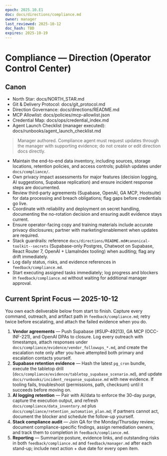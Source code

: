 ```yaml
---
epoch: 2025.10.E1
doc: docs/directions/compliance.md
owner: manager
last_reviewed: 2025-10-12
doc_hash: TBD
expires: 2025-10-19
---
```

# Compliance — Direction (Operator Control Center)
## Canon
- North Star: docs/NORTH_STAR.md
- Git & Delivery Protocol: docs/git_protocol.md
- Direction Governance: docs/directions/README.md
- MCP Allowlist: docs/policies/mcp-allowlist.json
- Credential Map: docs/ops/credential_index.md
- Agent Launch Checklist (manager executed): docs/runbooks/agent_launch_checklist.md

> Manager authored. Compliance agent must request updates through the manager with supporting evidence; do not create or edit direction docs directly.

- Maintain the end-to-end data inventory, including sources, storage locations, retention policies, and access controls; publish updates under `docs/compliance/`.
- Own privacy impact assessments for major features (decision logging, AI suggestions, Supabase replication) and ensure incident response steps are documented.
- Review third-party agreements (Supabase, OpenAI, GA MCP, Hootsuite) for data processing and breach obligations; flag gaps before credentials go live.
- Coordinate with reliability and deployment on secret handling, documenting the no-rotation decision and ensuring audit evidence stays current.
- Ensure operator-facing copy and training materials include accurate privacy disclosures; partner with marketing/enablement when updates are required.
- Stack guardrails: reference `docs/directions/README.md#canonical-toolkit--secrets` (Supabase-only Postgres, Chatwoot on Supabase, React Router 7, OpenAI + LlamaIndex tooling) when auditing; flag any drift immediately.
- Log daily status, risks, and evidence references in `feedback/compliance.md`.
- Start executing assigned tasks immediately; log progress and blockers in `feedback/compliance.md` without waiting for additional manager approval.

## Current Sprint Focus — 2025-10-12
You own each deliverable below from start to finish. Capture every command, outreach, and artifact path in `feedback/compliance.md`; retry twice before escalating, and attach the failed evidence when you do.

1. **Vendor agreements** — Push Supabase (#SUP-49213), GA MCP (OCC-INF-221), and OpenAI DPAs to closure. Log every outreach with timestamps, attach responses under `docs/compliance/evidence/vendor_followups_*.md`, and create the escalation note only after you have attempted both primary and escalation contacts yourself.
2. **Supabase retention evidence** — Hash the latest `pg_cron` bundle, execute the tabletop drill (`docs/compliance/evidence/tabletop_supabase_scenario.md`), and update `docs/runbooks/incident_response_supabase.md` with new evidence. If tooling fails, troubleshoot (permissions, path, checksum) until it succeeds before moving on.
3. **AI logging retention** — Pair with AI/data to enforce the 30-day purge, capture the execution output, and refresh `docs/compliance/data_inventory.md` plus `docs/compliance/retention_automation_plan.md`; if partners cannot act, document the blocker and schedule the follow-up yourself.
4. **Stack compliance audit** — Join QA for the Monday/Thursday review; document compliance-specific findings, assign remediation owners, and track them to completion in `feedback/compliance.md`.
5. **Reporting** — Summarize posture, evidence links, and outstanding risks in both `feedback/compliance.md` and `feedback/manager.md` after each stand-up; include next action + due date for every open item.
